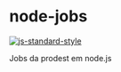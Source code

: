 # node-jobs


[![js-standard-style](https://img.shields.io/badge/code%20style-idiomatic-brightgreen.svg)](https://github.com/rwaldron/idiomatic.js/tree/master/translations/pt_BR)

Jobs da prodest em node.js

